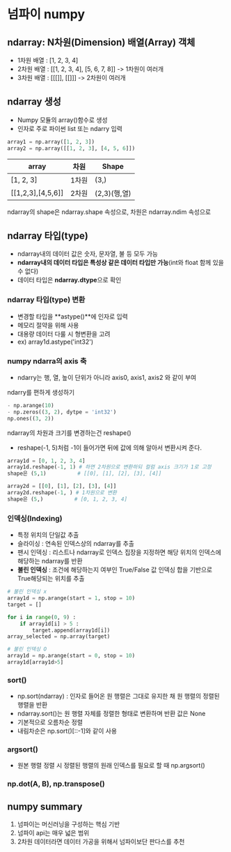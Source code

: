 # 넘파이 numpy

## ndarray: N차원(Dimension) 배열(Array) 객체
- 1차원 배열 : [1, 2, 3, 4]
- 2차원 배열 : [[1, 2, 3, 4], [5, 6, 7, 8]] -> 1차원이 여러개
- 3차원 배열 : [[[]], [[]]] -> 2차원이 여러개
  
## ndarray 생성
- Numpy 모듈의 array()함수로 생성
- 인자로 주로 파이썬 list 또는 ndarry 입력
```py
array1 = np.array([1, 2, 3])
array2 = np.array([[1, 2, 3], [4, 5, 6]])
```

|array|차원|Shape|
|---|---|---|
[1, 2, 3]|1차원|(3,)|
|[[1,2,3],[4,5,6]]|2차원|(2,3)(행,열)
ndarray의 shape은 ndarray.shape 속성으로, 차원은 ndarray.ndim 속성으로

## ndarray 타입(type)
- ndarray내의 데이터 값은 숫자, 문자열, 불 등 모두 가능
- **ndarray내의 데이터 타입은 특성상 같은 데이터 타입만 가능**(int와 float 함께 있을 수 없다)
- 데이터 타입은 **ndarray.dtype**으로 확인

### ndarray 타입(type) 변환
- 변경할 타입을 **astype()**에 인자로 입력
- 메모리 절약을 위해 사용  
- 대용량 데이터 다룰 시 형변환을 고려
- ex) array1d.astype('int32')

### numpy ndarra의 axis 축
- ndarry는 행, 열, 높이 단위가 아니라 axis0, axis1, axis2 와 같이 부여

ndarry를 편하게 생성하기
```py
- np.arange(10)
- np.zeros((3, 2), dytpe = 'int32')
np.ones((3, 2))
```
ndarray의 차원과 크기를 변경하는건 reshape()

- reshape(-1, 5)처럼 -1이 들어가면 뒤에 값에 의해 알아서 변환시켜 준다.
```py
array1d = [0, 1, 2, 3, 4]
array1d.reshape(-1, 1) # 하면 2차원으로 변환하되 컬럼 axis 크기가 1로 고정
shape은 (5,1)          # [[0], [1], [2], [3], [4]]

array2d = [[0], [1], [2], [3], [4]]
array2d.reshape(-1, ) # 1차원으로 변환
shape은 (5,)          # [0, 1, 2, 3, 4]
```

### 인덱싱(Indexing)
- 특정 위치의 단일값 추출
- 슬라이싱 : 연속된 인덱스상의 ndarray를 추출
- 팬시 인덱싱 : 리스트나 ndarray로 인덱스 집장을 지정하면 해당 위치의 인덱스에 해당하는 ndarray를 반환
- **불린 인덱싱** : 조건에 해당하는지 여부인 True/False 값 인덱싱 합을 기반으로 True해당되는 위치를 추출

```py
# 불린 인덱싱 x
array1d = np.arange(start = 1, stop = 10)
target = []

for i in range(0, 9) :
    if array1d[i] > 5 :
        target.append(array1d[i])
array_selected = np.array(target)

# 불린 인덱싱 O
array1d = np.arange(start = 0, stop = 10)
array1d[array1d>5]

```

### sort()
- np.sort(ndarray) : 인자로 들어온 원 행렬은 그대로 유지한 채 원 행렬의 정렬된 행렬을 반환
- ndarray.sort()는 원 행렬 자체를 정렬한 형태로 변환하며 반환 값은 None
- 기본적으로 오름차순 정렬
- 내림차순은 np.sort()[::-1]와 같이 사용

### argsort()
- 원본 행렬 정렬 시 정렬된 행렬의 원래 인덱스를 필요로 할 때 np.argsort()

### np.dot(A, B), np.transpose()

## numpy summary
1. 넘파이는 머신러닝을 구성하는 핵심 기반
2. 넘파이 api는 매우 넓은 범위
3. 2차원 데이터라면 데이터 가공을 위해서 넘파이보단 판다스를 추천